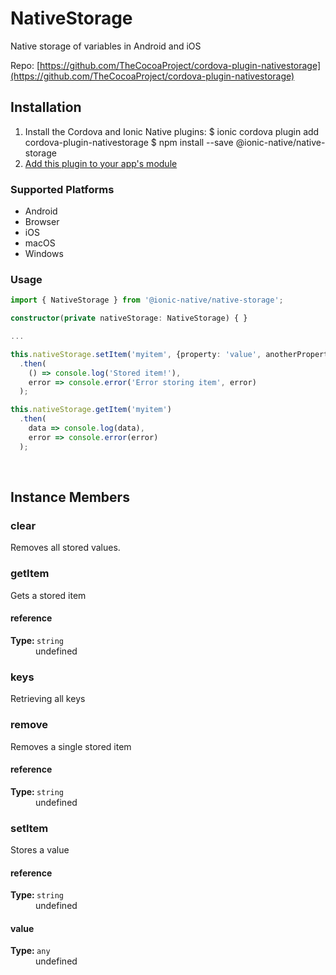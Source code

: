 # NativeStorage 

Native storage of variables in Android and iOS


Repo: [https://github.com/TheCocoaProject/cordova-plugin-nativestorage](https://github.com/TheCocoaProject/cordova-plugin-nativestorage)



## Installation 

<ol>
<li>Install the Cordova and Ionic Native plugins:
<code-block language="shell">$ ionic cordova plugin add cordova-plugin-nativestorage
$ npm install --save @ionic-native/native-storage
</code-block>
</li>
<li><a href="/docs/native/#Add_Plugins_to_Your_App_Module">Add this plugin to your app's module</a></li>
</ol>



### Supported Platforms

* Android
* Browser
* iOS
* macOS
* Windows




### Usage


```typescript
import { NativeStorage } from '@ionic-native/native-storage';

constructor(private nativeStorage: NativeStorage) { }

...

this.nativeStorage.setItem('myitem', {property: 'value', anotherProperty: 'anotherValue'})
  .then(
    () => console.log('Stored item!'),
    error => console.error('Error storing item', error)
  );

this.nativeStorage.getItem('myitem')
  .then(
    data => console.log(data),
    error => console.error(error)
  );
```




<p><br></p>

## Instance Members

### clear

Removes all stored values.

### getItem

Gets a stored item

<dl>
<dt><h4>reference</h4><strong>Type: </strong><code>string</code></dt>
<dd>undefined</dd>
</dl>

### keys

Retrieving all keys

### remove

Removes a single stored item

<dl>
<dt><h4>reference</h4><strong>Type: </strong><code>string</code></dt>
<dd>undefined</dd>
</dl>

### setItem

Stores a value

<dl>
<dt><h4>reference</h4><strong>Type: </strong><code>string</code></dt>
<dd>undefined</dd><dt><h4>value</h4><strong>Type: </strong><code>any</code></dt>
<dd>undefined</dd>
</dl>

<p><br></p>


